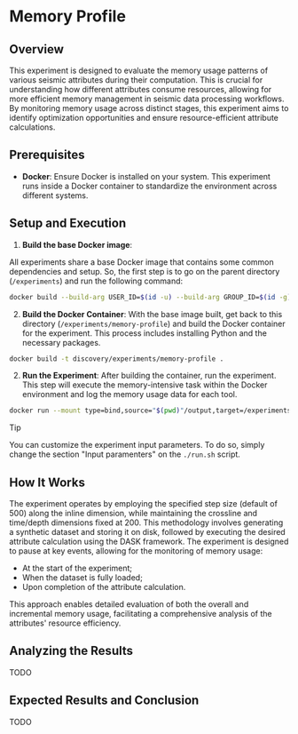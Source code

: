 # Memory Profile

## Overview

This experiment is designed to evaluate the memory usage patterns of various seismic attributes during their computation.
This is crucial for understanding how different attributes consume resources, allowing for more efficient memory management in seismic data processing workflows.
By monitoring memory usage across distinct stages, this experiment aims to identify optimization opportunities and ensure resource-efficient attribute calculations.

## Prerequisites

- **Docker**:
Ensure Docker is installed on your system.
This experiment runs inside a Docker container to standardize the environment across different systems.

## Setup and Execution

1. **Build the base Docker image**:

All experiments share a base Docker image that contains some common dependencies and setup.
So, the first step is to go on the parent directory (`/experiments`) and run the following command:

```bash
docker build --build-arg USER_ID=$(id -u) --build-arg GROUP_ID=$(id -g) -t discovery/experiments .
```

2. **Build the Docker Container**:
With the base image built, get back to this directory (`/experiments/memory-profile`) and build the Docker container for the experiment.
This process includes installing Python and the necessary packages.

```bash
docker build -t discovery/experiments/memory-profile .
```

2. **Run the Experiment**:
After building the container, run the experiment.
This step will execute the memory-intensive task within the Docker environment and log the memory usage data for each tool.

```bash
docker run --mount type=bind,source="$(pwd)"/output,target=/experiments/memory-profile/output --rm discovery/experiments/memory-profile
```

> [!TIP]
> You can customize the experiment input parameters.
> To do so, simply change the section "Input paramenters" on the `./run.sh` script.

## How It Works

The experiment operates by employing the specified step size (default of 500) along the inline dimension, while maintaining the crossline and time/depth dimensions fixed at 200.
This methodology involves generating a synthetic dataset and storing it on disk, followed by executing the desired attribute calculation using the DASK framework.
The experiment is designed to pause at key events, allowing for the monitoring of memory usage:

- At the start of the experiment;
- When the dataset is fully loaded;
- Upon completion of the attribute calculation.

This approach enables detailed evaluation of both the overall and incremental memory usage, facilitating a comprehensive analysis of the attributes' resource efficiency.

## Analyzing the Results

TODO

## Expected Results and Conclusion

TODO